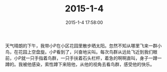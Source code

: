 ﻿---
title: "2015-1-4"
date: 2015-1-4 17:58:00
tags:
categories: 爸爸
---
天气晴朗的下午，我带小P在小区花园里散步晒太阳。忽然不知从哪里飞来一群小鸟，在花园上空盘旋。小P看到了，兴奋地尖叫。每次鸟群从远处飞近到我们眼前，小P就一只手指着鸟群，一只手扶着石头栏杆，着急的啊啊直叫，身子一蹲一蹲的。我被他感染，索性蹲下来陪他，从他的视角去看鸟群，感受他的快乐。 ​​​​ 